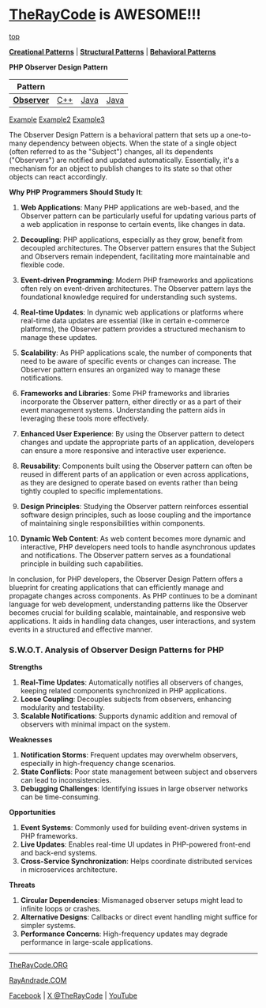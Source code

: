 # [TheRayCode](../../../README.md) is AWESOME!!!

[top](../README.md)

**[Creational Patterns](../../Creational/README.md)** | **[Structural Patterns](../../Structural/README.md)** | **[Behavioral Patterns](../README.md)**

**PHP Observer Design Pattern**

|Pattern|   |   |   |
|---|---|---|---|
| [**Observer**](README.md) | [C++](../../../CPP/Behavioral/Observer/README.md) | [Java](../../../Java/Behavioral/Observer/README.md) | [Java](../../../Java/Behavioral/Observer/README.md) |

[Example](Example/README.md) [Example2](Example2/README.md) [Example3](Example3/README.md)

The Observer Design Pattern is a behavioral pattern that sets up a one-to-many dependency between objects. When the state of a single object (often referred to as the "Subject") changes, all its dependents ("Observers") are notified and updated automatically. Essentially, it's a mechanism for an object to publish changes to its state so that other objects can react accordingly.

**Why PHP Programmers Should Study It**:

1. **Web Applications**: Many PHP applications are web-based, and the Observer pattern can be particularly useful for updating various parts of a web application in response to certain events, like changes in data.

2. **Decoupling**: PHP applications, especially as they grow, benefit from decoupled architectures. The Observer pattern ensures that the Subject and Observers remain independent, facilitating more maintainable and flexible code.

3. **Event-driven Programming**: Modern PHP frameworks and applications often rely on event-driven architectures. The Observer pattern lays the foundational knowledge required for understanding such systems.

4. **Real-time Updates**: In dynamic web applications or platforms where real-time data updates are essential (like in certain e-commerce platforms), the Observer pattern provides a structured mechanism to manage these updates.

5. **Scalability**: As PHP applications scale, the number of components that need to be aware of specific events or changes can increase. The Observer pattern ensures an organized way to manage these notifications.

6. **Frameworks and Libraries**: Some PHP frameworks and libraries incorporate the Observer pattern, either directly or as a part of their event management systems. Understanding the pattern aids in leveraging these tools more effectively.

7. **Enhanced User Experience**: By using the Observer pattern to detect changes and update the appropriate parts of an application, developers can ensure a more responsive and interactive user experience.

8. **Reusability**: Components built using the Observer pattern can often be reused in different parts of an application or even across applications, as they are designed to operate based on events rather than being tightly coupled to specific implementations.

9. **Design Principles**: Studying the Observer pattern reinforces essential software design principles, such as loose coupling and the importance of maintaining single responsibilities within components.

10. **Dynamic Web Content**: As web content becomes more dynamic and interactive, PHP developers need tools to handle asynchronous updates and notifications. The Observer pattern serves as a foundational principle in building such capabilities.

In conclusion, for PHP developers, the Observer Design Pattern offers a blueprint for creating applications that can efficiently manage and propagate changes across components. As PHP continues to be a dominant language for web development, understanding patterns like the Observer becomes crucial for building scalable, maintainable, and responsive web applications. It aids in handling data changes, user interactions, and system events in a structured and effective manner.

### **S.W.O.T. Analysis of Observer Design Patterns for PHP**

**Strengths**  
1. **Real-Time Updates**: Automatically notifies all observers of changes, keeping related components synchronized in PHP applications.  
2. **Loose Coupling**: Decouples subjects from observers, enhancing modularity and testability.  
3. **Scalable Notifications**: Supports dynamic addition and removal of observers with minimal impact on the system.

**Weaknesses**  
1. **Notification Storms**: Frequent updates may overwhelm observers, especially in high-frequency change scenarios.  
2. **State Conflicts**: Poor state management between subject and observers can lead to inconsistencies.  
3. **Debugging Challenges**: Identifying issues in large observer networks can be time-consuming.

**Opportunities**  
1. **Event Systems**: Commonly used for building event-driven systems in PHP frameworks.  
2. **Live Updates**: Enables real-time UI updates in PHP-powered front-end and back-end systems.  
3. **Cross-Service Synchronization**: Helps coordinate distributed services in microservices architecture.

**Threats**  
1. **Circular Dependencies**: Mismanaged observer setups might lead to infinite loops or crashes.  
2. **Alternative Designs**: Callbacks or direct event handling might suffice for simpler systems.  
3. **Performance Concerns**: High-frequency updates may degrade performance in large-scale applications.

---



[TheRayCode.ORG](https://www.TheRayCode.org)

[RayAndrade.COM](https://www.RayAndrade.com)

[Facebook](https://www.facebook.com/TheRayCode/) | [X @TheRayCode](https://www.x.com/TheRayCode/) | [YouTube](https://www.youtube.com/TheRayCode/)
